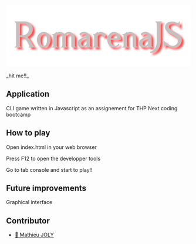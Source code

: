<p align="center">
  <img alt="RomarenaJS" src="https://github.com/mathieu-superpose/RomarenaJS/blob/master/assets/images/romarenajs_logo.png"/>
</p>
_hit me!!_

## Application

CLI game written in Javascript as an assignement for THP Next coding bootcamp

## How to play

Open index.html in your web browser

Press F12 to open the developper tools

Go to tab console and start to play!!
 
## Future improvements

Graphical interface

## Contributor

- [:seedling: Mathieu JOLY](https://github.com/mathieu-superpose)